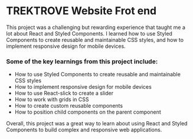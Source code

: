 # TREKTROVE Website Frot end

This project was a challenging but rewarding experience that taught me a lot about React and Styled Components. I learned how to use Styled Components to create reusable and maintainable CSS styles, and how to implement responsive design for mobile devices.

### Some of the key learnings from this project include:

- How to use Styled Components to create reusable and maintainable CSS styles
- How to implement responsive design for mobile devices
- How to use React-slick to create a slider
- How to work with grids in CSS
- How to create custom reusable components
- How to position child components on the parent component

Overall, this project was a great way to learn about using React and Styled Components to build complex and responsive web applications.
